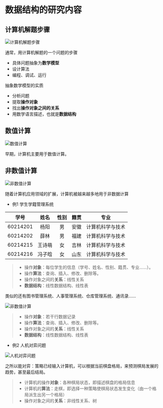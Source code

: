 # 数据结构的研究内容

## 计算机解题步骤

![计算机解题步骤](images/1.1-1.png)

通常，用计算机解题的一个问题的步骤

* 具体问题抽象为**数学模型**
* 设计算法
* 编程、调试、运行

抽象数学模型的实质

* 分析问题
* 提取**操作对象**
* 找出**操作对象之间的关系**
* 用数学语言描述，也就是**数据结构**


## 数值计算

![数值计算](images/1.1-2.png)

早期，计算机主要用于数值计算。



## 非数值计算

![非数值计算](images/1.1-3.png)

随着计算机应用领域的扩展，计算机被越来越多地用于非数据计算

* 例1 学生学籍管理系统

|   学号   |  姓名  | 性别 | 籍贯 |       专业       |
| :------: | :----: | :--: | ---- | :--------------: |
| 60214201 |  杨阳  |  男  | 安徽 | 计算机科学与技术 |
| 60214202 |  薛林  |  男  | 福建 | 计算机科学与技术 |
| 60214215 | 王诗萌 |  女  | 吉林 | 计算机科学与技术 |
| 60214216 | 冯子晗 |  女  | 山东 | 计算机科学与技术 |

> * 操作**对象**：每位学生的信息（学号、姓名、性别、籍贯、专业……）。
> * 操作**算法**：查询、插入、修改、删除等。
> * 操作对象之间的**关系**：线性关系
> * **数据结构**：线性数据结构、线性表

类似的还有图书管理系统、人事管理系统、仓库管理系统、通讯录……

![非数值计算](images/1.1-4.png)

> * 操作**对象**：若干行数据记录
> * 操作**算法**：查询、插入、修改、删除等。
> * 操作对象之间的**关系**：线性关系
> * **数据结构**：线性数据结构、线性表

* 例2 人机对弈问题

![人机对弈问题](images/1.1-5.png)

之所以能对弈：策略已经输入计算机，可以根据当前棋盘格局，来预测棋局发展的趋势，甚至最后结局。

> * 计算机的操作**对象**：各种棋局状态，即描述棋盘的格局信息
> * 计算机的**算法**：走棋，即选择一种策略使棋局状态发生变化（由一个格局派生出另一个格局）
> * 操作对象之间的**关系**：非线性关系、树